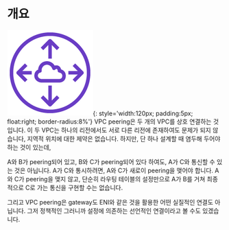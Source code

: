 # 개요

![VPC peering ICON](../../images/networking/vpc-peering/vpc-peering-icon.png){: style='width:120px; padding:5px; float:right; border-radius:8%'}
VPC peering은 두 개의 VPC를 상호 연결하는 것입니다. 이 두 VPC는 하나의 리전에서도
서로 다른 리전에 존재하여도 문제가 되지 않습니다, 지역적 위치에 대한 제약은 없습니다.
하지만, 단 하나 설계할 때 염두해 두어야 하는 것이 있는데,

A와 B가 peering되어 있고, B와 C가 peering되어 있다 하여도, A가 C와
통신할 수 있는 것은 아닙니다. A가 C와 통시하려면, A와 C가 새로이 peering을
맺어야 합니다. A와 C가 peering을 맺지 않고, 단순히 라우팅 테이블의 설정만으로
A가 B를 거쳐 최종적으로 C로 가는 통신을 구현할 수는 없습니다.

그리고 VPC peering은 gateway도 ENI와 같은 것을 활용한 어떤 실질적인 연결도 아닙니다.
그저 정책적인 그러니까 설정에 의존하는 선언적인 연결이라고 볼 수도 있겠습니다.
